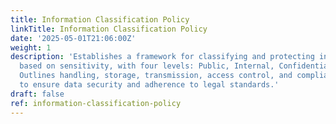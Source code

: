 ```yaml
---
title: Information Classification Policy
linkTitle: Information Classification Policy
date: '2025-05-01T21:06:00Z'
weight: 1
description: 'Establishes a framework for classifying and protecting information assets
  based on sensitivity, with four levels: Public, Internal, Confidential, and Restricted.
  Outlines handling, storage, transmission, access control, and compliance responsibilities
  to ensure data security and adherence to legal standards.'
draft: false
ref: information-classification-policy
---
```


